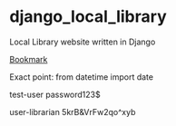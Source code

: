 # django_local_library
Local Library website written in Django

[Bookmark](https://developer.mozilla.org/en-US/docs/Learn/Server-side/Django/Authentication#example_%E2%80%94_listing_the_current_users_books)

Exact point: from datetime import date

test-user
password123$

user-librarian
5krB&VrFw2qo^xyb